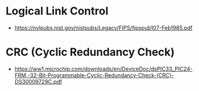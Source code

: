 # Logical Link Control
- https://nvlpubs.nist.gov/nistpubs/Legacy/FIPS/fipspub107-Feb1985.pdf

# CRC (Cyclic Redundancy Check)
- https://ww1.microchip.com/downloads/en/DeviceDoc/dsPIC33_PIC24-FRM,-32-Bit-Programmable-Cyclic-Redundancy-Check-(CRC)-DS30009729C.pdf
